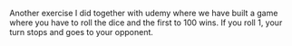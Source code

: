 Another exercise I did together with udemy where we have built a game where you have to roll the dice and the first to 100 wins. If you roll 1, your turn stops and goes to your opponent.
